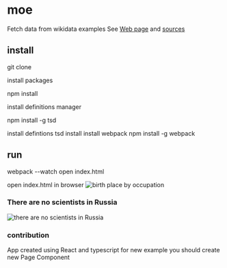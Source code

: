 # moe
Fetch data from wikidata examples
See [Web page](http://stepancar.github.io/sparql-wikidata-examples/)
and [sources](https://github.com/stepancar/sparql-wikidata-examples/tree/master) 

## install
git clone 

install packages

npm install
 
install definitions manager

npm install -g tsd

install defintions
tsd install
 install webpack
npm install -g webpack

## run
webpack --watch
open index.html

open index.html in browser
![birth place by occupation](http://i.imgur.com/UbvLLwK.png)
### There are no scientists in Russia
![there are no scientists in Russia](http://i.imgur.com/GnEi66j.png)
### contribution 
App created using React and typescript
for new example you should create new Page Component 
